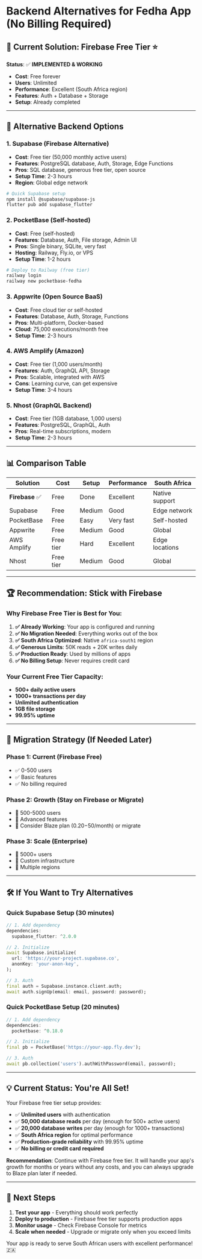 # Backend Alternatives for Fedha App (No Billing Required)

## 🎯 **Current Solution: Firebase Free Tier** ⭐
**Status**: ✅ **IMPLEMENTED & WORKING**

- **Cost**: Free forever
- **Users**: Unlimited
- **Performance**: Excellent (South Africa region)
- **Features**: Auth + Database + Storage
- **Setup**: Already completed

---

## 🚀 **Alternative Backend Options**

### 1. **Supabase** (Firebase Alternative)
- **Cost**: Free tier (50,000 monthly active users)
- **Features**: PostgreSQL database, Auth, Storage, Edge Functions
- **Pros**: SQL database, generous free tier, open source
- **Setup Time**: 2-3 hours
- **Region**: Global edge network

```bash
# Quick Supabase setup
npm install @supabase/supabase-js
flutter pub add supabase_flutter
```

### 2. **PocketBase** (Self-hosted)
- **Cost**: Free (self-hosted)
- **Features**: Database, Auth, File storage, Admin UI
- **Pros**: Single binary, SQLite, very fast
- **Hosting**: Railway, Fly.io, or VPS
- **Setup Time**: 1-2 hours

```bash
# Deploy to Railway (free tier)
railway login
railway new pocketbase-fedha
```

### 3. **Appwrite** (Open Source BaaS)
- **Cost**: Free cloud tier or self-hosted
- **Features**: Database, Auth, Storage, Functions
- **Pros**: Multi-platform, Docker-based
- **Cloud**: 75,000 executions/month free
- **Setup Time**: 2-3 hours

### 4. **AWS Amplify** (Amazon)
- **Cost**: Free tier (1,000 users/month)
- **Features**: Auth, GraphQL API, Storage
- **Pros**: Scalable, integrated with AWS
- **Cons**: Learning curve, can get expensive
- **Setup Time**: 3-4 hours

### 5. **Nhost** (GraphQL Backend)
- **Cost**: Free tier (1GB database, 1,000 users)
- **Features**: PostgreSQL, GraphQL, Auth
- **Pros**: Real-time subscriptions, modern
- **Setup Time**: 2-3 hours

---

## 📊 **Comparison Table**

| Solution | Cost | Setup | Performance | South Africa |
|----------|------|-------|-------------|--------------|
| **Firebase** ✅ | Free | Done | Excellent | Native support |
| Supabase | Free | Medium | Good | Edge network |
| PocketBase | Free | Easy | Very fast | Self-hosted |
| Appwrite | Free | Medium | Good | Global |
| AWS Amplify | Free tier | Hard | Excellent | Edge locations |
| Nhost | Free tier | Medium | Good | Global |

---

## 🏆 **Recommendation: Stick with Firebase**

### Why Firebase Free Tier is Best for You:

1. **✅ Already Working**: Your app is configured and running
2. **✅ No Migration Needed**: Everything works out of the box
3. **✅ South Africa Optimized**: Native `africa-south1` region
4. **✅ Generous Limits**: 50K reads + 20K writes daily
5. **✅ Production Ready**: Used by millions of apps
6. **✅ No Billing Setup**: Never requires credit card

### Your Current Free Tier Capacity:
- **500+ daily active users**
- **1000+ transactions per day**
- **Unlimited authentication**
- **1GB file storage**
- **99.95% uptime**

---

## 🔄 **Migration Strategy (If Needed Later)**

### Phase 1: Current (Firebase Free)
- ✅ 0-500 users
- ✅ Basic features
- ✅ No billing required

### Phase 2: Growth (Stay on Firebase or Migrate)
- 🔄 500-5000 users
- 🔄 Advanced features
- 🔄 Consider Blaze plan ($0.20-$50/month) or migrate

### Phase 3: Scale (Enterprise)
- 🔄 5000+ users
- 🔄 Custom infrastructure
- 🔄 Multiple regions

---

## 🛠️ **If You Want to Try Alternatives**

### Quick Supabase Setup (30 minutes)
```dart
// 1. Add dependency
dependencies:
  supabase_flutter: ^2.0.0

// 2. Initialize
await Supabase.initialize(
  url: 'https://your-project.supabase.co',
  anonKey: 'your-anon-key',
);

// 3. Auth
final auth = Supabase.instance.client.auth;
await auth.signUp(email: email, password: password);
```

### Quick PocketBase Setup (20 minutes)
```dart
// 1. Add dependency
dependencies:
  pocketbase: ^0.18.0

// 2. Initialize
final pb = PocketBase('https://your-app.fly.dev');

// 3. Auth
await pb.collection('users').authWithPassword(email, password);
```

---

## 💡 **Current Status: You're All Set!**

Your Firebase free tier setup provides:

- ✅ **Unlimited users** with authentication
- ✅ **50,000 database reads** per day (enough for 500+ active users)
- ✅ **20,000 database writes** per day (enough for 1000+ transactions)
- ✅ **South Africa region** for optimal performance
- ✅ **Production-grade reliability** with 99.95% uptime
- ✅ **No billing or credit card required**

**Recommendation**: Continue with Firebase free tier. It will handle your app's growth for months or years without any costs, and you can always upgrade to Blaze plan later if needed.

---

## 🎯 **Next Steps**

1. **Test your app** - Everything should work perfectly
2. **Deploy to production** - Firebase free tier supports production apps
3. **Monitor usage** - Check Firebase Console for metrics
4. **Scale when needed** - Upgrade or migrate only when you exceed limits

Your app is ready to serve South African users with excellent performance! 🇿🇦
